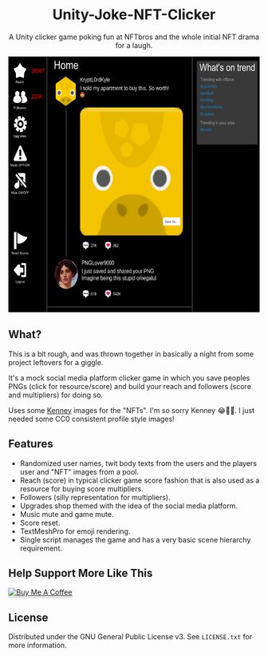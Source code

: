 <!-- HEADER -->
<div align="center">
  
# Unity-Joke-NFT-Clicker
A Unity clicker game poking fun at NFTbros and the whole initial NFT drama for a laugh.

</div>

<div align="center">
  <a href="https://github.com/lottehime/Expansive-Mods-SE">
    <img src="nft_game.PNG" alt="Screenshot" height="512">
  </a>
</div>

<!-- BODY -->
## What?
This is a bit rough, and was thrown together in basically a night from some project leftovers for a giggle.

It's a mock social media platform clicker game in which you save peoples PNGs (click for resource/score) and build your reach and followers (score and multipliers) for doing so.

Uses some [Kenney](https://twitter.com/kenneynl?lang=en) images for the "NFTs". I'm so sorry Kenney 😂🙏🏻. I just needed some CC0 consistent profile style images!

## Features
* Randomized user names, twit body texts from the users and the players user and "NFT" images from a pool.
* Reach (score) in typical clicker game score fashion that is also used as a resource for buying score multipliers.
* Followers (silly representation for multipliers).
* Upgrades shop themed with the idea of the social media platform.
* Music mute and game mute.
* Score reset.
* TextMeshPro for emoji rendering.
* Single script manages the game and has a very basic scene hierarchy requirement.

<!-- BUY ME A COFFEE -->
## Help Support More Like This

<a href="https://www.buymeacoffee.com/lottehime" target="_blank"><img src="https://www.buymeacoffee.com/assets/img/custom_images/orange_img.png" alt="Buy Me A Coffee" style="height: 41px !important;width: 174px !important;box-shadow: 0px 3px 2px 0px rgba(190, 190, 190, 0.5) !important;-webkit-box-shadow: 0px 3px 2px 0px rgba(190, 190, 190, 0.5) !important;" ></a>

<!-- LICENSE -->
## License

Distributed under the GNU General Public License v3. See `LICENSE.txt` for more information.
